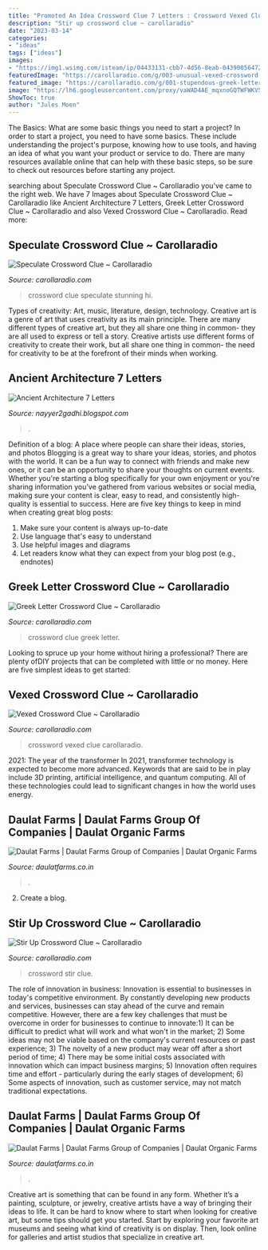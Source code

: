 ```yaml
---
title: "Promoted An Idea Crossword Clue 7 Letters : Crossword Vexed Clue Carollaradio"
description: "Stir up crossword clue ~ carollaradio"
date: "2023-03-14"
categories:
- "ideas"
tags: ["ideas"]
images:
- "https://img1.wsimg.com/isteam/ip/04433131-cbb7-4d56-8eab-043900564722/20200712_032555.jpg/:/cr=t:0%25,l:0%25,w:100%25,h:100%25/rs=w:1023,cg:true/rs=h:100"
featuredImage: "https://carollaradio.com/g/003-unusual-vexed-crossword-clue-inspirations-1024_886.jpg"
featured_image: "https://carollaradio.com/g/001-stupendous-greek-letter-crossword-clue-photo.jpg"
image: "https://lh6.googleusercontent.com/proxy/vaWAD4AE_mqxnoGQTWFWKV5-jQztkOMbxiKV746rmbv94AMWB9QEBCfB4bjiJuERBJ2mJPf6TLZCgljL7yd_1DRKFDheomCN210r66Ds2FprlynkDr8E4kjZvw_vUOc=w1200-h630-p-k-no-nu"
ShowToc: true
author: "Jules Moen"
---
```



The Basics: What are some basic things you need to start a project?
In order to start a project, you need to have some basics. These include understanding the project's purpose, knowing how to use tools, and having an idea of what you want your product or service to do. There are many resources available online that can help with these basic steps, so be sure to check out resources before starting any project.

	

		
searching about Speculate Crossword Clue ~ Carollaradio you've came to the right web. We have 7 Images about Speculate Crossword Clue ~ Carollaradio like Ancient Architecture 7 Letters, Greek Letter Crossword Clue ~ Carollaradio and also Vexed Crossword Clue ~ Carollaradio. Read more:
		
    
## Speculate Crossword Clue ~ Carollaradio

<img loading=lazy src="https://carollaradio.com/g/000-stunning-speculate-crossword-clue-highest-clarity-1920_1003.jpg" onerror="this.onerror=null;this.src='https://tse3.mm.bing.net/th?id=OIP.Pr_h3FHO9CNha_6fB3s0kAHaD3&amp;pid=15.1';" alt="Speculate Crossword Clue ~ Carollaradio">

_Source: carollaradio.com_

>crossword clue speculate stunning hi. 

	

Types of creativity: Art, music, literature, design, technology.
Creative art is a genre of art that uses creativity as its main principle. There are many different types of creative art, but they all share one thing in common- they are all used to express or tell a story. Creative artists use different forms of creativity to create their work, but all share one thing in common- the need for creativity to be at the forefront of their minds when working.

    
## Ancient Architecture 7 Letters

<img loading=lazy src="https://lh6.googleusercontent.com/proxy/vaWAD4AE_mqxnoGQTWFWKV5-jQztkOMbxiKV746rmbv94AMWB9QEBCfB4bjiJuERBJ2mJPf6TLZCgljL7yd_1DRKFDheomCN210r66Ds2FprlynkDr8E4kjZvw_vUOc=w1200-h630-p-k-no-nu" onerror="this.onerror=null;this.src='https://tse3.mm.bing.net/th?id=OIP.i6wBuqa8BI69WbHb-TshcQHaFW&amp;pid=15.1';" alt="Ancient Architecture 7 Letters">

_Source: nayyer2gadhi.blogspot.com_

>. 

	

Definition of a blog: A place where people can share their ideas, stories, and photos
Blogging is a great way to share your ideas, stories, and photos with the world. It can be a fun way to connect with friends and make new ones, or it can be an opportunity to share your thoughts on current events. Whether you're starting a blog specifically for your own enjoyment or you're sharing information you've gathered from various websites or social media, making sure your content is clear, easy to read, and consistently high-quality is essential to success. Here are five key things to keep in mind when creating great blog posts: 
1. Make sure your content is always up-to-date 
2. Use language that's easy to understand 
3. Use helpful images and diagrams 
4. Let readers know what they can expect from your blog post (e.g., endnotes) 

    
## Greek Letter Crossword Clue ~ Carollaradio

<img loading=lazy src="https://carollaradio.com/g/001-stupendous-greek-letter-crossword-clue-photo.jpg" onerror="this.onerror=null;this.src='https://tse4.mm.bing.net/th?id=OIP.ThXaHqHz43pcB3TDwbd53AHaFs&amp;pid=15.1';" alt="Greek Letter Crossword Clue ~ Carollaradio">

_Source: carollaradio.com_

>crossword clue greek letter. 

	

Looking to spruce up your home without hiring a professional? There are plenty ofDIY projects that can be completed with little or no money. Here are five simplest ideas to get started: 

    
## Vexed Crossword Clue ~ Carollaradio

<img loading=lazy src="https://carollaradio.com/g/003-unusual-vexed-crossword-clue-inspirations-1024_886.jpg" onerror="this.onerror=null;this.src='https://tse3.mm.bing.net/th?id=OIP.fKr4E4OYkaLt1vurnU1mJQHaGZ&amp;pid=15.1';" alt="Vexed Crossword Clue ~ Carollaradio">

_Source: carollaradio.com_

>crossword vexed clue carollaradio. 

	

2021: The year of the transformer
In 2021, transformer technology is expected to become more advanced. Keywords that are said to be in play include 3D printing, artificial intelligence, and quantum computing. All of these technologies could lead to significant changes in how the world uses energy.

    
## Daulat Farms | Daulat Farms Group Of Companies | Daulat Organic Farms

<img loading=lazy src="https://img1.wsimg.com/isteam/ip/04433131-cbb7-4d56-8eab-043900564722/20200712_032555.jpg/:/cr=t:0%25,l:0%25,w:100%25,h:100%25/rs=w:1023,cg:true/rs=h:100" onerror="this.onerror=null;this.src='https://tse1.mm.bing.net/th?id=OIP.EgpKcVkWaaMBrZUjBCwPLAAAAA&amp;pid=15.1';" alt="Daulat Farms | Daulat Farms Group of Companies | Daulat Organic Farms">

_Source: daulatfarms.co.in_

>. 

	

2. Create a blog.

    
## Stir Up Crossword Clue ~ Carollaradio

<img loading=lazy src="https://carollaradio.com/g/000-archaicawful-stir-up-crossword-clue-highest-quality-1024_851.jpg" onerror="this.onerror=null;this.src='https://tse2.mm.bing.net/th?id=OIP.SjGMZ1tZvX2pdCd1_b_2HgHaGJ&amp;pid=15.1';" alt="Stir Up Crossword Clue ~ Carollaradio">

_Source: carollaradio.com_

>crossword stir clue. 

	

The role of innovation in business:
Innovation is essential to businesses in today's competitive environment. By constantly developing new products and services, businesses can stay ahead of the curve and remain competitive. However, there are a few key challenges that must be overcome in order for businesses to continue to innovate:1) It can be difficult to predict what will work and what won't in the market; 2) Some ideas may not be viable based on the company's current resources or past experience; 3) The novelty of a new product may wear off after a short period of time; 4) There may be some initial costs associated with innovation which can impact business margins; 5) Innovation often requires time and effort - particularly during the early stages of development; 6) Some aspects of innovation, such as customer service, may not match traditional expectations.

    
## Daulat Farms | Daulat Farms Group Of Companies | Daulat Organic Farms

<img loading=lazy src="https://img1.wsimg.com/isteam/ip/04433131-cbb7-4d56-8eab-043900564722/20200712_032758.jpg/:/cr=t:0%25,l:0%25,w:100%25,h:100%25/rs=w:1023,cg:true/rs=h:100" onerror="this.onerror=null;this.src='https://tse1.mm.bing.net/th?id=OIP.b3CUK4pkF14BWp98I4T22wAAAA&amp;pid=15.1';" alt="Daulat Farms | Daulat Farms Group of Companies | Daulat Organic Farms">

_Source: daulatfarms.co.in_

>. 

	

Creative art is something that can be found in any form. Whether it’s a painting, sculpture, or jewelry, creative artists have a way of bringing their ideas to life. It can be hard to know where to start when looking for creative art, but some tips should get you started. Start by exploring your favorite art museums and seeing what kind of creativity is on display. Then, look online for galleries and artist studios that specialize in creative art.

